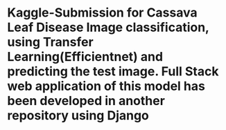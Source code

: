 # Kaggle-Submission for Cassava Leaf Disease Image classification, using Transfer Learning(Efficientnet) and predicting the test image. Full Stack web application of this model has been developed in another repository using Django
